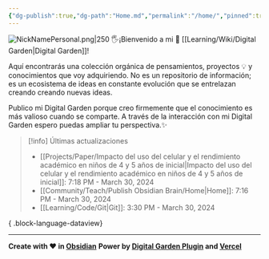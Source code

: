 ```yaml
---
{"dg-publish":true,"dg-path":"Home.md","permalink":"/home/","pinned":true,"tags":["gardenEntry"],"dgShowBacklinks":"false","created":"2024-01-25T19:06","updated":"2024-03-30T19:16"}
---
```


![NickNamePersonal.png|250](/img/user/Engine/Attachments/NickNamePersonal.png)
🖐️¡Bienvenido a mi 🌱 [[Learning/Wiki/Digital Garden\|Digital Garden]]!

Aquí encontrarás una colección orgánica de pensamientos, proyectos 💡 y conocimientos que voy adquiriendo. No es un repositorio de información; es un ecosistema de ideas en constante evolución que se entrelazan creando creando nuevas ideas.

Publico mi Digital Garden porque creo firmemente que el conocimiento es más valioso cuando se comparte. A través de la interacción con mi Digital Garden espero puedas ampliar tu perspectiva.✨

> [!info] Últimas actualizaciones
>  - [[Projects/Paper/Impacto del uso del celular y el rendimiento académico en niños de 4 y 5 años de inicial\|Impacto del uso del celular y el rendimiento académico en niños de 4 y 5 años de inicial]]: 7:18 PM - March 30, 2024
> - [[Community/Teach/Publish Obsidian Brain/Home\|Home]]: 7:16 PM - March 30, 2024
> - [[Learning/Code/Git\|Git]]: 3:30 PM - March 30, 2024
> 
{ .block-language-dataview}

---
**Create with ❤️ in [Obsidian](https://obsidian.md/)** 
**Power by [Digital Garden Plugin](https://dg-docs.ole.dev/) and [Vercel](https://vercel.com/)** 